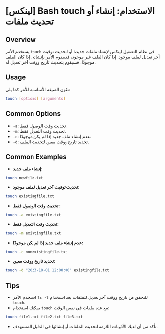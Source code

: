 # [لينكس] Bash touch الاستخدام: إنشاء أو تحديث ملفات

## Overview
يستخدم الأمر `touch` في نظام التشغيل لينكس لإنشاء ملفات جديدة أو لتحديث توقيت آخر تعديل لملف موجود. إذا كان الملف غير موجود، فسيقوم الأمر بإنشائه. إذا كان الملف موجودًا، فسيقوم بتحديث تاريخ ووقت آخر تعديل له.

## Usage
تكون الصيغة الأساسية للأمر كما يلي:
```bash
touch [options] [arguments]
```

## Common Options
- `-a`: تحديث وقت الوصول فقط.
- `-m`: تحديث وقت التعديل فقط.
- `-c`: عدم إنشاء ملف جديد إذا لم يكن موجودًا.
- `-d`: تحديد تاريخ ووقت معين لتحديث الملف.

## Common Examples
- **إنشاء ملف جديد:**
```bash
touch newfile.txt
```

- **تحديث توقيت آخر تعديل لملف موجود:**
```bash
touch existingfile.txt
```

- **تحديث وقت الوصول فقط:**
```bash
touch -a existingfile.txt
```

- **تحديث وقت التعديل فقط:**
```bash
touch -m existingfile.txt
```

- **عدم إنشاء ملف جديد إذا لم يكن موجودًا:**
```bash
touch -c nonexistingfile.txt
```

- **تحديد تاريخ ووقت معين:**
```bash
touch -d "2023-10-01 12:00:00" existingfile.txt
```

## Tips
- استخدم الأمر `ls -l` للتحقق من تاريخ ووقت آخر تعديل للملفات بعد استخدام `touch`.
- يمكنك استخدام `touch` مع عدة ملفات في نفس الوقت:
```bash
touch file1.txt file2.txt file3.txt
```
- تأكد من أن لديك الأذونات اللازمة لتحديث الملفات أو إنشائها في الدليل المستهدف.